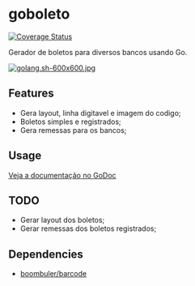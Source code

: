 # goboleto
[![Coverage Status](https://img.shields.io/badge/coverage-40%25-brightgreen.svg)]()

Gerador de boletos para diversos bancos usando Go.

[![golang.sh-600x600.jpg](https://s27.postimg.org/coqxnki9f/golang_sh_600x600.jpg)](https://postimg.org/image/yb5y4lgtr/)

## Features
* Gera layout, linha digitavel e imagem do codigo;
* Boletos simples e registrados;
* Gera remessas para os bancos;

## Usage

[Veja a documentação no GoDoc](https://godoc.org/github.com/kezzbr/goboleto)

## TODO
* Gerar layout dos boletos;
* Gerar remessas dos boletos registrados;

## Dependencies
* [boombuler/barcode](github.com/boombuler/barcode)
